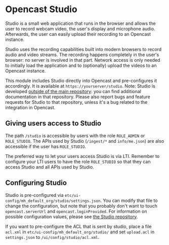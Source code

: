 Opencast Studio
===============

Studio is a small web application that runs in the browser and allows the user to record webcam video, the user's display and microphone audio. Afterwards, the user can easily upload their recording to an Opencast instance.

Studio uses the recording capabilities built into modern browsers to record audio and video streams. The recording happens completely in the user's browser: no server is involved in that part. Network access is only needed to initially load the application and to (optionally) upload the videos to an Opencast instance.

This module includes Studio directly into Opencast and pre-configures it accordingly. It is available at `https://yourserver/studio`. Note: Studio is developed [outside of the main repository](https://github.com/elan-ev/opencast-studio): you can find additional documentation in that repository. Please also report bugs and feature requests for Studio to that repository, unless it's a bug related to the integration in Opencast.


## Giving users access to Studio

The path `/studio` is accessible by users with the role `ROLE_ADMIN` or `ROLE_STUDIO`. The APIs used by Studio (`/ingest/*` and `info/me.json`) are also accessible if the user has `ROLE_STUDIO`.

The preferred way to let your users access Studio is via LTI. Remember to configure your LTI users to have the role `ROLE_STUDIO` so that they can access Studio and all APIs used by Studio.


## Configuring Studio

Studio is pre-configured via `etc/ui-config/mh_default_org/studio/settings.json`. You can modify that file to change the configuration, but note that you probably don't want to touch `opencast.serverUrl` and `opencast.loginProvided`. For information on possible configuration values, please see [the Studio repository](https://github.com/elan-ev/opencast-studio).

If you want to pre-configure the ACL that is sent by studio, place a file `acl.xml` in `etc/ui-config/mh_default_org/studio/` and set `upload.acl` in `settings.json` to `/ui/config/studio/acl.xml`.
